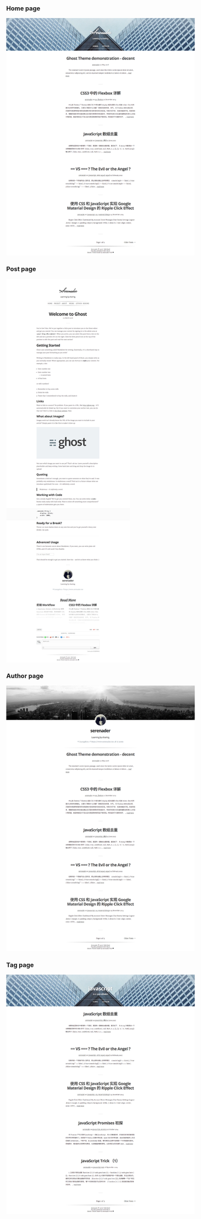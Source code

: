 ### Home page

![home page](../screenshot/homepage.png)

### Post page

![post page](../screenshot/post.png)

### Author page

![author page](../screenshot/author.png)

### Tag page

![tag page](../screenshot/tag.png)
